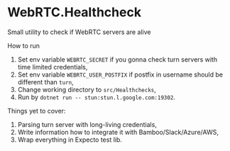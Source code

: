 # WebRTC.Healthcheck
Small utility to check if WebRTC servers are alive

How to run

1. Set env variable `WEBRTC_SECRET` if you gonna check turn servers with time limited credentials,
2. Set env variable `WEBRTC_USER_POSTFIX` if postfix in username should be different than `turn`,
3. Change working directory to `src/Healthchecks`,
4. Run by `dotnet run -- stun:stun.l.google.com:19302`.


Things yet to cover:
1. Parsing turn server with long-living credentials,
2. Write information how to integrate it with Bamboo/Slack/Azure/AWS,
3. Wrap everything in Expecto test lib.
